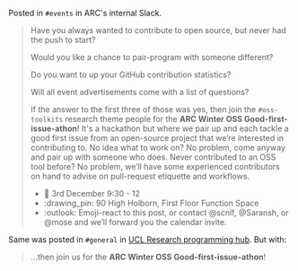 Posted in `#events` in ARC's internal Slack.

> Have you always wanted to contribute to open source, but never had the push to start?
> 
> Would you like a chance to pair-program with someone different?
>
> Do you want to up your GitHub contribution statistics?
>
> Will all event advertisements come with a list of questions?
>
> If the answer to the first three of those was yes, then join the `#oss-toolkits` research theme people for the **ARC Winter OSS Good-first-issue-athon**!
> It's a hackathon but where we pair up and each tackle a good first issue from an open-source project that we’re interested in contributing to.
> No idea what to work on? No problem, come anyway and pair up with someone who does.
> Never contributed to an OSS tool before? No problem, we’ll have some experienced contributors on hand to advise on pull-request etiquette and workflows.
>
> - :calendar: 3rd December 9:30 - 12
> - :drawing_pin: 90 High Holborn, First Floor Function Space
> - :outlook: Emoji-react to this post, or contact @scnlf, @Saransh, or @mose and we’ll forward you the calendar invite.

Same was posted in `#general` in [UCL Research programming hub](https://www.ucl.ac.uk/advanced-research-computing/community-events/ucl-research-programming-hub). But with:

> ...then join us for the **ARC Winter OSS Good-first-issue-athon**!